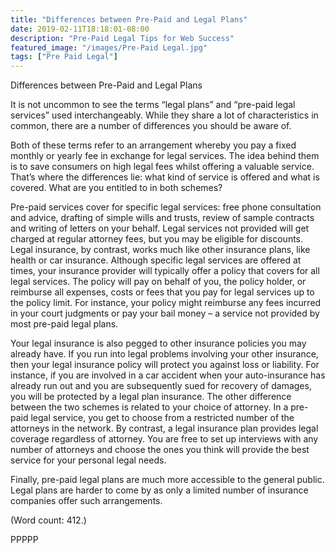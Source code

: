 ```yaml
---
title: "Differences between Pre-Paid and Legal Plans"
date: 2019-02-11T18:18:01-08:00
description: "Pre-Paid Legal Tips for Web Success"
featured_image: "/images/Pre-Paid Legal.jpg"
tags: ["Pre Paid Legal"]
---
```


Differences between Pre-Paid and Legal Plans

It is not uncommon to see the terms “legal plans” and “pre-paid legal 
services” used interchangeably. While they share a lot of characteristics 
in common, there are a number of differences you should be aware of.

Both of these terms refer to an arrangement whereby you pay a fixed monthly 
or yearly fee in exchange for legal services. The idea behind them is to 
save consumers on high legal fees whilst offering a valuable service. 
That’s where the differences lie: what kind of service is offered and what 
is covered. What are you entitled to in both schemes?

Pre-paid services cover for specific legal services: free phone 
consultation and advice, drafting of simple wills and trusts, review of 
sample contracts and writing of letters on your behalf. Legal services not 
provided will get charged at regular attorney fees, but you may be eligible 
for discounts. 
Legal insurance, by contrast, works much like other insurance plans, like 
health or car insurance. Although specific legal services are offered at 
times, your insurance provider will typically offer a policy that covers 
for all legal services. The policy will pay on behalf of you, the policy 
holder, or reimburse all expenses, costs or fees that you pay for legal 
services up to the policy limit. For instance, your policy might reimburse 
any fees incurred in your court judgments or pay your bail money – a 
service not provided by most pre-paid legal plans.
 
Your legal insurance is also pegged to other insurance policies you may 
already have. If you run into legal problems involving your other 
insurance, then your legal insurance policy will protect you against loss 
or liability. For instance, if you are involved in a car accident when your 
auto-insurance has already run out and you are subsequently sued for 
recovery of damages, you will be protected by a legal plan insurance. 
The other difference between the two schemes is related to your choice of 
attorney. In a pre-paid legal service, you get to choose from a restricted 
number of the attorneys in the network. By contrast, a legal insurance plan 
provides legal coverage regardless of attorney.  You are free to set up 
interviews with any number of attorneys and choose the ones you think will 
provide the best service for your personal legal needs.

Finally, pre-paid legal plans are much more accessible to the general 
public. Legal plans are harder to come by as only a limited number of 
insurance companies offer such arrangements.
 
(Word count: 412.)

PPPPP

